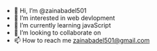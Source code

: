 - 👋 Hi, I’m @zainabadel501
- 👀 I’m interested in web devlopment 
- 🌱 I’m currently learning javaScript
- 💞️ I’m looking to collaborate on 
- 📫 How to reach me zainabadel501@gmail.com


<!---
zainabadel501/zainabadel501 is a ✨ special ✨ repository because its `README.md` (this file) appears on your GitHub profile.
You can click the Preview link to take a look at your changes.
--->
